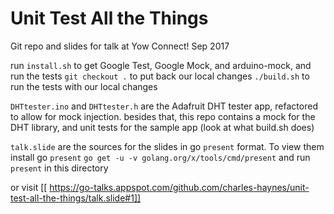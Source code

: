 # Unit Test All the Things
Git repo and slides for talk at Yow Connect! Sep 2017

run `install.sh` to get Google Test, Google Mock, and arduino-mock, and run the tests
`git checkout .` to put back our local changes
`./build.sh` to run the tests with our local changes

`DHTtester.ino` and `DHTtester.h` are the Adafruit DHT tester app, refactored to allow for mock injection.
besides that, this repo contains a mock for the DHT library, and unit tests for the sample app (look at what build.sh does)

`talk.slide` are the sources for the slides in go `present` format. To view them install go `present`
`go get -u -v golang.org/x/tools/cmd/present`
and run `present` in this directory

or visit [[ https://go-talks.appspot.com/github.com/charles-haynes/unit-test-all-the-things/talk.slide#1]]
